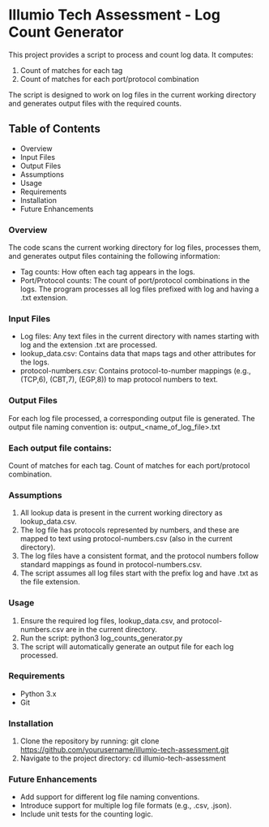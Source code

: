 
# Illumio Tech Assessment - Log Count Generator

This project provides a script to process and count log data. It computes:

1. Count of matches for each tag
2. Count of matches for each port/protocol combination

The script is designed to work on log files in the current working directory and generates output files with the required counts.

## Table of Contents
- Overview
- Input Files
- Output Files
- Assumptions
- Usage
- Requirements
- Installation
- Future Enhancements

### Overview

The code scans the current working directory for log files, processes them, and generates output files containing the following information:

- Tag counts: How often each tag appears in the logs.
- Port/Protocol counts: The count of port/protocol combinations in the logs.
The program processes all log files prefixed with log and having a .txt extension.

### Input Files

- Log files: Any text files in the current directory with names starting with log and the extension .txt are processed.
- lookup_data.csv: Contains data that maps tags and other attributes for the logs.
- protocol-numbers.csv: Contains protocol-to-number mappings (e.g., (TCP,6), (CBT,7), (EGP,8)) to map protocol numbers to text.


### Output Files

For each log file processed, a corresponding output file is generated. The output file naming convention is: output_<name_of_log_file>.txt


### Each output file contains:

Count of matches for each tag.
Count of matches for each port/protocol combination.


### Assumptions

1. All lookup data is present in the current working directory as lookup_data.csv.
2. The log file has protocols represented by numbers, and these are mapped to text using protocol-numbers.csv (also in the current directory).
3. The log files have a consistent format, and the protocol numbers follow standard mappings as found in protocol-numbers.csv.
4. The script assumes all log files start with the prefix log and have .txt as the file extension.

### Usage

1. Ensure the required log files, lookup_data.csv, and protocol-numbers.csv are in the current directory.
2. Run the script: python3 log_counts_generator.py
3. The script will automatically generate an output file for each log processed.

### Requirements
- Python 3.x
- Git

### Installation
1. Clone the repository by running: git clone https://github.com/yourusername/illumio-tech-assessment.git
2. Navigate to the project directory: cd illumio-tech-assessment

### Future Enhancements
- Add support for different log file naming conventions.
- Introduce support for multiple log file formats (e.g., .csv, .json).
- Include unit tests for the counting logic.